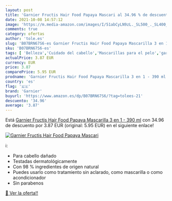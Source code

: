 ```yaml
---
layout: post
title: 'Garnier Fructis Hair Food Papaya Mascari al 34.96 % de descuento'
date: 2021-10-08 14:57:12
image: 'https://m.media-amazon.com/images/I/51abCyLN9zL._SL500_._SL400_.jpg'
comments: true
category: ofertas
author: 'tole.es'
slug: 'B07BRN67S6-es Garnier Fructis Hair Food Papaya Mascarilla 3 en 1 - 390 ml'
sku: 'B07BRN67S6-es'
tags: [ 'Belleza','Cuidado del cabello','Mascarillas para el pelo','garnier', ]
actualPrice: 3.87 EUR
currency: EUR
price: 3.87
comparePrice: 5.95 EUR
prodname: 'Garnier Fructis Hair Food Papaya Mascarilla 3 en 1 - 390 ml'
country: 'es'
flag: '🇪🇸'
brand: 'Garnier'
buyurl: 'https://www.amazon.es/dp/B07BRN67S6/?tag=tolees-21'
descuento: '34.96'
average: '3.87'
---
```


Está [Garnier Fructis Hair Food Papaya Mascarilla 3 en 1 - 390 ml](https://www.amazon.es/dp/B07BRN67S6/?tag=tolees-21) con 34.96 de descuento por 3.87 EUR (original: 5.95 EUR) en el siguiente enlace!

[![Garnier Fructis Hair Food Papaya Mascari](https://m.media-amazon.com/images/I/51abCyLN9zL._SL500_._SL400_.jpg)](https://www.amazon.es/dp/B07BRN67S6/?tag=tolees-21)

ℹ️:

- Para cabello dañado
- Testadas dermatológicamente
- Con 98 % ingredientes de origen natural
- Puedes usarlo como tratamiento sin aclarado, como mascarilla o como acondicionador
- Sin parabenos

[🛒 Ver la oferta!!](https://www.amazon.es/dp/B07BRN67S6/?tag=tolees-21)
